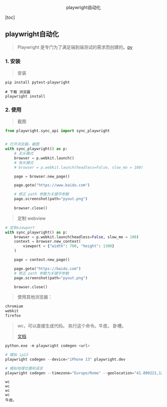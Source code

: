 <center>playwright自动化</center>





[toc]







## playwright自动化

> Playwright 是专门为了满足端到端测试的需求而创建的。[py](https://playwright.dev/python/docs/intro)







### 1. 安装

> 安装

```shell
pip install pytest-playwright

# 下载 浏览器
playwright install
```







### 2. 使用

> 截图

```python
from playwright.sync_api import sync_playwright


# 打开浏览器，截图
with sync_playwright() as p:
    # 无头模式
    browser = p.webkit.launch()
    # 有头模式
    # browser = p.webkit.launch(headless=False, slow_mo = 100)

    page = browser.new_page()

    page.goto("https://www.baidu.com")

    # 修正 path 参数为关键字参数
    page.screenshot(path="pyout.png")
    
    browser.close()
```

> 定制 webview

```python
# 定制viewport
with sync_playwright() as p:
    browser = p.webkit.launch(headless=False, slow_mo = 100)
    context = browser.new_context(
        viewport = {"width": 700, "height": 1300}
    )

    page = context.new_page()

    page.goto("https://baidu.com")
    # 修正 path 参数为关键字参数
    page.screenshot(path="pyout.png")

    browser.close()
```

> 使用其他浏览器：

```python
chromium
webkit
firefox
```



> wc，可以直接生成代码。  执行这个命令。牛皮。 卧槽。
>
> [文档](https://playwright.dev/python/docs/codegen)

```python
python.exe -m playwright codegen <url>

# 模拟 ip13
playwright codegen --device="iPhone 13" playwright.dev

# 模拟地理位置和语言
playwright codegen --timezone="Europe/Rome" --geolocation="41.890221,12.492348" --lang="it-IT" bing.com/maps
```

```shell
wc
wc
wc
wc
牛皮。
```





